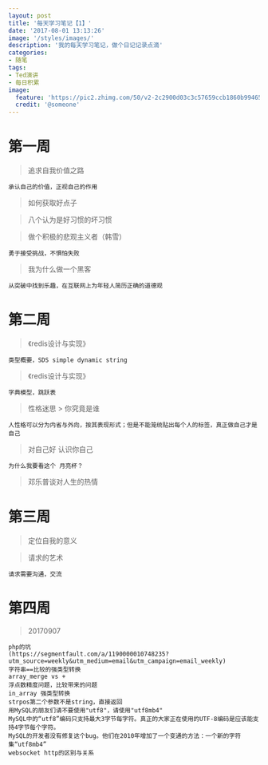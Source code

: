 ```yaml
---
layout: post
title: '每天学习笔记【1】'
date: '2017-08-01 13:13:26'
image: '/styles/images/'
description: '我的每天学习笔记，做个日记记录点滴'
categories:
- 随笔
tags:
- Ted演讲
- 每日积累
image:
  feature: 'https://pic2.zhimg.com/50/v2-2c2900d03c3c57659ccb1860b9946549_hd.jpg'
  credit: '@someone'
---
```


# 第一周
> 追求自我价值之路
```
承认自己的价值，正视自己的作用
```

> 如何获取好点子

> 八个认为是好习惯的坏习惯

> 做个积极的悲观主义者（韩雪）
```
勇于接受挑战，不惧怕失败
```

> 我为什么做一个黑客
```
从突破中找到乐趣，在互联网上为年轻人简历正确的道德观   
```

# 第二周
> 《redis设计与实现》
```
类型概要，SDS simple dynamic string
```


> 《redis设计与实现》
```
字典模型，跳跃表
```


> 性格迷思 > 你究竟是谁
```
人性格可以分为内省与外向，按其表现形式；但是不能笼统贴出每个人的标签，真正做自己才是自己
```


> 对自己好 认识你自己
```
为什么我要看这个 月亮杯？
```

> 邓乐普谈对人生的热情

# 第三周
> 定位自我的意义

> 请求的艺术
```
请求需要沟通，交流
```

# 第四周
> 20170907
```
php的坑
(https://segmentfault.com/a/1190000010748235?utm_source=weekly&utm_medium=email&utm_campaign=email_weekly)
字符串==比较的强类型转换    
array_merge vs +            
浮点数精度问题，比较带来的问题            
in_array 强类型转换            
strpos第二个参数不是string，直接返回        
用MySQL的朋友们请不要使用"utf8"，请使用"utf8mb4"        
MySQL中的“utf8”编码只支持最大3字节每字符。真正的大家正在使用的UTF-8编码是应该能支持4字节每个字符。
MySQL的开发者没有修复这个bug。他们在2010年增加了一个变通的方法：一个新的字符集“utf8mb4”
websocket http的区别与关系
```


